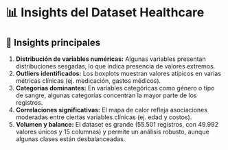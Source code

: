 # 📊 Insights del Dataset Healthcare

## 📌 Insights principales
1. **Distribución de variables numéricas:** Algunas variables presentan distribuciones sesgadas, lo que indica presencia de valores extremos.  
2. **Outliers identificados:** Los boxplots muestran valores atípicos en varias métricas clínicas (ej. medicación, gastos médicos).  
3. **Categorías dominantes:** En variables categóricas como género o tipo de sangre, algunas categorías concentran la mayor parte de los registros.  
4. **Correlaciones significativas:** El mapa de calor refleja asociaciones moderadas entre ciertas variables clínicas (ej. edad y costos).  
5. **Volumen y balance:** El dataset es grande (55.501 registros, con 49.992 valores únicos y 15 columnas) y permite un análisis robusto, aunque algunas clases están desbalanceadas.  

